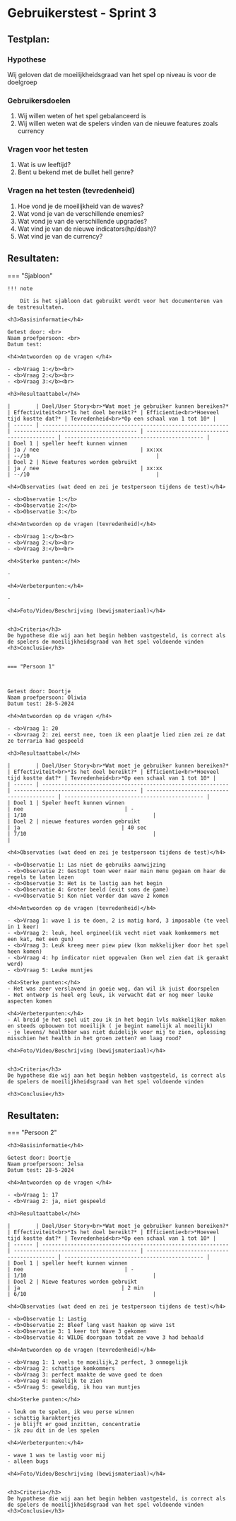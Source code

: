 # Gebruikerstest - Sprint 3

## Testplan:

### Hypothese

Wij geloven dat de moeilijkheidsgraad van het spel op niveau is voor de doelgroep

### Gebruikersdoelen

1. Wij willen weten of het spel gebalanceerd is
2. Wij willen weten wat de spelers vinden van de nieuwe features zoals currency

### Vragen voor het testen

1. Wat is uw leeftijd?
2. Bent u bekend met de bullet hell genre?

### Vragen na het testen (tevredenheid)

1. Hoe vond je de moeilijkheid van de waves?
2. Wat vond je van de verschillende enemies?
3. Wat vond je van de verschillende upgrades?
4. Wat vind je van de nieuwe indicators(hp/dash)?
5. Wat vind je van de currency?


## Resultaten:

=== "Sjabloon"

    !!! note

        Dit is het sjabloon dat gebruikt wordt voor het documenteren van de testresultaten.

    <h3>Basisinformatie</h4>

    Getest door: <br>
    Naam proefpersoon: <br>
    Datum test:

    <h4>Antwoorden op de vragen </h4>

    - <b>Vraag 1:</b><br>
    - <b>Vraag 2:</b><br>
    - <b>Vraag 3:</b><br>

    <h3>Resultaattabel</h4>

    |        | Doel/User Story<br>*Wat moet je gebruiker kunnen bereiken?* | Effectiviteit<br>*Is het doel bereikt?* | Efficientie<br>*Hoeveel tijd kostte dat?* | Tevredenheid<br>*Op een schaal van 1 tot 10* |
    | ------ | ----------------------------------------------------------- | --------------------------------------- | ----------------------------------------- | -------------------------------------------- |
    | Doel 1 | speller heeft kunnen winnen                                              | ja / nee                                | xx:xx                                     | --/10                                        |
    | Doel 2 | Niewe features worden gebruikt                                               | ja / nee                                | xx:xx                                     | --/10                                        |
   
    <h4>Observaties (wat deed en zei je testpersoon tijdens de test)</h4>
    
    - <b>Observatie 1:</b>
    - <b>Observatie 2:</b>
    - <b>Observatie 3:</b>

    <h4>Antwoorden op de vragen (tevredenheid)</h4>

    - <b>Vraag 1:</b><br>
    - <b>Vraag 2:</b><br>
    - <b>Vraag 3:</b><br>

    <h4>Sterke punten:</h4>

    - 

    <h4>Verbeterpunten:</h4>

    - 

    <h4>Foto/Video/Beschrijving (bewijsmateriaal)</h4>


    <h3>Criteria</h3>
    De hypothese die wij aan het begin hebben vastgesteld, is correct als de spelers de moeilijkheidsgraad van het spel voldoende vinden
    <h3>Conclusie</h3>


    === "Persoon 1"

    

    Getest door: Doortje
    Naam proefpersoon: Oliwia
    Datum test: 28-5-2024

    <h4>Antwoorden op de vragen </h4>

    - <b>Vraag 1: 20
    - <b>vraag 2: zei eerst nee, toen ik een plaatje lied zien zei ze dat ze terraria had gespeeld
  
    <h3>Resultaattabel</h4>

    |        | Doel/User Story<br>*Wat moet je gebruiker kunnen bereiken?* | Effectiviteit<br>*Is het doel bereikt?* | Efficientie<br>*Hoeveel tijd kostte dat?* | Tevredenheid<br>*Op een schaal van 1 tot 10* |
    | ------ | ----------------------------------------------------------- | --------------------------------------- | ----------------------------------------- | -------------------------------------------- |
    | Doel 1 | Speler heeft kunnen winnen                                               | nee                                | -                                     | 1/10                                        |
    | Doel 2 | nieuwe features worden gebruikt                                          | ja                                | 40 sec                                     | 7/10                                        |                       |

    <h4>Observaties (wat deed en zei je testpersoon tijdens de test)</h4>
    
    - <b>Observatie 1: Las niet de gebruiks aanwijzing
    - <b>Observatie 2: Gestopt toen weer naar main menu gegaan om haar de regels te laten lezen
    - <b>Observatie 3: Het is te lastig aan het begin 
    - <b>Observatie 4: Groter beeld (exit soms de game)
    - <v>Observatie 5: Kon niet verder dan wave 2 komen

    <h4>Antwoorden op de vragen (tevredenheid)</h4>

    - <b>Vraag 1: wave 1 is te doen, 2 is matig hard, 3 imposable (te veel in 1 keer)
    - <b>Vraag 2: leuk, heel orgineel(ik vecht niet vaak komkommers met een kat, met een gun)
    - <b>Vraag 3: Leuk kreeg meer piew piew (kon makkelijker door het spel heen komen)
    - <b>Vraag 4: hp indicator niet opgevalen (kon wel zien dat ik geraakt werd)
    - <b>Vraag 5: Leuke muntjes 

    <h4>Sterke punten:</h4>
    - Het was zeer verslavend in goeie weg, dan wil ik juist doorspelen
    - Het ontwerp is heel erg leuk, ik verwacht dat er nog meer leuke aspecten komen

    <h4>Verbeterpunten:</h4>
    - Al breid je het spel uit zou ik in het begin lvls makkelijker maken en steeds opbouwen tot moeilijk ( je begint namelijk al moeilijk) 
    - je levens/ healthbar was niet duidelijk voor mij te zien, oplossing misschien het health in het groen zetten? en laag rood?

    <h4>Foto/Video/Beschrijving (bewijsmateriaal)</h4>


    <h3>Criteria</h3>
    De hypothese die wij aan het begin hebben vastgesteld, is correct als de spelers de moeilijkheidsgraad van het spel voldoende vinden

    <h3>Conclusie</h3>


## Resultaten:

=== "Persoon 2"

   

    <h3>Basisinformatie</h4>

    Getest door: Doortje
    Naam proefpersoon: Jelsa
    Datum test: 28-5-2024

    <h4>Antwoorden op de vragen </h4>

    - <b>Vraag 1: 17
    - <b>Vraag 2: ja, niet gespeeld

    <h3>Resultaattabel</h4>

    |        | Doel/User Story<br>*Wat moet je gebruiker kunnen bereiken?* | Effectiviteit<br>*Is het doel bereikt?* | Efficientie<br>*Hoeveel tijd kostte dat?* | Tevredenheid<br>*Op een schaal van 1 tot 10* |
    | ------ | ----------------------------------------------------------- | --------------------------------------- | ----------------------------------------- | -------------------------------------------- |
    | Doel 1 | speller heeft kunnen winnen                                              | nee                                | -                                     | 1/10                                        |
    | Doel 2 | Niewe features worden gebruikt                                               | ja                                | 2 min                                     | 6/10                                        |
   
    <h4>Observaties (wat deed en zei je testpersoon tijdens de test)</h4>
    
    - <b>Observatie 1: Lastig
    - <b>Observatie 2: Bleef lang vast haaken op wave 1st 
    - <b>Observatie 3: 1 keer tot Wave 3 gekomen
    - <b>Observatie 4: WILDE doorgaan totdat ze wave 3 had behaald

    <h4>Antwoorden op de vragen (tevredenheid)</h4>

    - <b>Vraag 1: 1 veels te moeilijk,2 perfect, 3 onmogelijk
    - <b>Vraag 2: schattige komkommers
    - <b>Vraag 3: perfect maakte de wave goed te doen
    - <b>Vraag 4: makelijk te zien 
    - <5>Vraag 5: geweldig, ik hou van muntjes

    <h4>Sterke punten:</h4>

    - leuk om te spelen, ik wou perse winnen
    - schattig karaktertjes
    - je blijft er goed inzitten, concentratie
    - ik zou dit in de les spelen

    <h4>Verbeterpunten:</h4>

    - wave 1 was te lastig voor mij
    - alleen bugs

    <h4>Foto/Video/Beschrijving (bewijsmateriaal)</h4>


    <h3>Criteria</h3>
    De hypothese die wij aan het begin hebben vastgesteld, is correct als de spelers de moeilijkheidsgraad van het spel voldoende vinden
    <h3>Conclusie</h3>